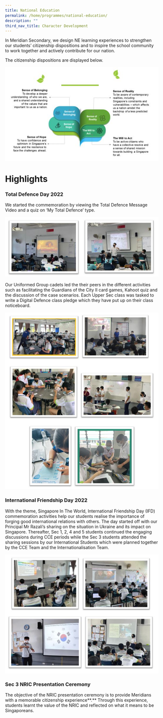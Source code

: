 ```yaml
---
title: National Education
permalink: /home/programmes/national-education/
description: ""
third_nav_title: Character Development
---
```

In Meridian Secondary, we design NE learning experiences to strengthen our students’ citizenship dispositions and to inspire the school community to work together and actively contribute for our nation.

The citizenship dispositions are displayed below.

![](/images/NE01.jpg)

# Highlights

### Total Defence Day 2022

We started the commemoration by viewing the Total Defence Message Video and a quiz on ‘My Total Defence’ type.

![](/images/NE02.jpg)

Our Uniformed Group cadets led the their peers in the different activities such as facilitating the Guardians of the City II card games, Kahoot quiz and the discussion of the case scenarios. Each Upper Sec class was tasked to write a Digital Defence class pledge which they have put up on their class noticeboard.

![](/images/NE03.jpg)

### International Friendship Day 2022

With the theme, Singapore In The World, International Friendship Day (IFD) commemoration activities help our students realise the importance of forging good international relations with others. The day started off with our Principal Mr Razali’s sharing on the situation in Ukraine and its impact on Singapore. Thereafter, Sec 1, 2, 4 and 5 students continued the engaging discussions during CCE periods while the Sec 3 students attended the sharing sessions by our International Students which were planned together by the CCE Team and the Internationalisation Team.

![](/images/NE04.jpg)

### **Sec 3 NRIC Presentation Ceremony**

The objective of the NRIC presentation ceremony is to provide Meridians with a memorable citizenship experience**.** Through this experience, students learnt the value of the NRIC and reflected on what it means to be Singaporeans.